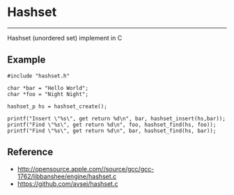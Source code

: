 # Hashset 
---
Hashset (unordered set) implement in C

## Example 
```
#include "hashset.h"

char *bar = "Hello World";
char *foo = "Night Night";

hashset_p hs = hashset_create();

printf("Insert \"%s\", get return %d\n", bar, hashset_insert(hs,bar));
printf("Find \"%s\", get return %d\n", foo, hashset_find(hs, foo));
printf("Find \"%s\", get return %d\n", bar, hashset_find(hs, bar));
```

## Reference
- http://opensource.apple.com//source/gcc/gcc-1762/libbanshee/engine/hashset.c
- https://github.com/avsej/hashset.c
